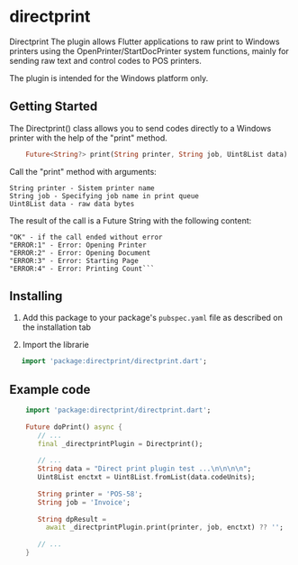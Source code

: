 # directprint

Directprint The plugin allows Flutter applications to raw print to 
Windows printers using the OpenPrinter/StartDocPrinter system functions,
mainly for sending raw text and control codes to POS printers.

The plugin is intended for the Windows platform only.

## Getting Started

The Directprint() class allows you to send codes directly to a Windows printer
with the help of the "print" method.

```dart
    Future<String?> print(String printer, String job, Uint8List data)
```
Call the "print" method with arguments:

    String printer - Sistem printer name 
    String job - Specifying job name in print queue
    Uint8List data - raw data bytes

The result of the call is a Future String with the following content:

    "OK" - if the call ended without error
    "ERROR:1" - Error: Opening Printer
    "ERROR:2" - Error: Opening Document
    "ERROR:3" - Error: Starting Page
    "ERROR:4" - Error: Printing Count```

## Installing

1. Add this package to your package's `pubspec.yaml` file as described
   on the installation tab

2. Import the librarie

```dart
   import 'package:directprint/directprint.dart';
```

## Example code

```dart
    import 'package:directprint/directprint.dart';
    
    Future doPrint() async {
       // ...
       final _directprintPlugin = Directprint();
   
       // ...
       String data = "Direct print plugin test ...\n\n\n\n";
       Uint8List enctxt = Uint8List.fromList(data.codeUnits);
       
       String printer = 'POS-58';
       String job = 'Invoice';
       
       String dpResult =
         await _directprintPlugin.print(printer, job, enctxt) ?? '';
   
       // ...
    }
```




